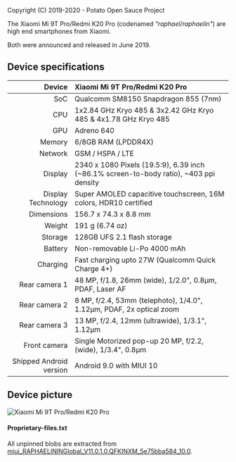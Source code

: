 Copyright (C) 2019-2020 - Potato Open Sauce Project

The Xiaomi Mi 9T Pro/Redmi K20 Pro (codenamed _"raphael/raphaelin"_) are high end smartphones from Xiaomi.

Both were announced and released in June 2019.

## Device specifications

| Device        | Xiaomi Mi 9T Pro/Redmi K20 Pro                  |
| -----------:  | :---------------------------------------------- |
| SoC           | Qualcomm SM8150 Snapdragon 855 (7nm)            |
| CPU           | 1x2.84 GHz Kryo 485 & 3x2.42 GHz Kryo 485 & 4x1.78 GHz Kryo 485 |
| GPU           | Adreno 640                                      |
| Memory        | 6/8GB RAM (LPDDR4X)                             |
| Network       | GSM / HSPA / LTE                                |
| Display       | 2340 x 1080 Pixels (19.5:9), 6.39  inch (~86.1% screen-to-body ratio), ~403 ppi density |
| Display Technology | Super AMOLED capacitive touchscreen, 16M colors, HDR10 certified |
| Dimensions    | 156.7 x 74.3 x 8.8 mm                           |
| Weight        | 191 g (6.74 oz)                                 |
| Storage       | 128GB UFS 2.1 flash storage                     |
| Battery       | Non-removable Li-Po 4000 mAh                    |
| Charging      | Fast charging upto 27W (Qualcomm Quick Charge 4+) |
| Rear camera 1 | 48 MP, f/1.8, 26mm (wide), 1/2.0", 0.8µm, PDAF, Laser AF |
| Rear camera 2 | 8 MP, f/2.4, 53mm (telephoto), 1/4.0", 1.12µm, PDAF, 2x optical zoom |
| Rear camera 3 | 13 MP, f/2.4, 12mm (ultrawide), 1/3.1", 1.12µm  |
| Front camera  | Single Motorized pop-up 20 MP, f/2.2, (wide), 1/3.4", 0.8µm |
| Shipped Android version | Android 9.0 with MIUI 10              |

## Device picture

![Xiaomi Mi 9T Pro/Redmi K20 Pro](https://xiaomi-mi.com/uploads/CatalogueImage/k20-pro%20(2)_17557_1559503979.jpg "Xiaomi Mi 9T Pro/Redmi K20 Pro in Carbon Black")

#### Proprietary-files.txt
All unpinned blobs are extracted from [miui_RAPHAELININGlobal_V11.0.1.0.QFKINXM_5e75bba584_10.0](http://bigota.d.miui.com/V11.0.1.0.QFKINXM/miui_RAPHAELININGlobal_V11.0.1.0.QFKINXM_5e75bba584_10.0.zip).
